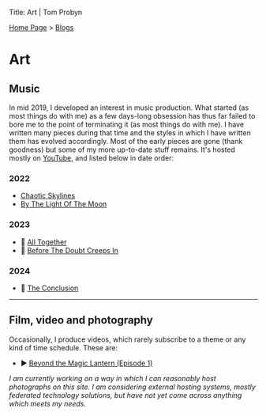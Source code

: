 Title: Art | Tom Probyn

[Home Page](https://tomprobyn.uk) > [Blogs](https://tomprobyn.uk/blogs)

# Art

## Music
In mid 2019, I developed an interest in music production. What started (as most things do with me) as a few days-long obsession has thus far failed to bore me to the point of terminating it (as most things do with me). I have written many pieces during that time and the styles in which I have written them has evolved accordingly. Most of the early pieces are gone (thank goodness) but some of my more up-to-date stuff remains. It's hosted mostly on [YouTube](https://www.youtube.com/@ThomasProbyn/videos), and listed below in date order:

### 2022
 - [Chaotic Skylines](https://www.youtube.com/watch?v=WIj7nt-gjl4)
 - [By The Light Of The Moon](https://www.youtube.com/watch?v=0gFk5T552Vc)

### 2023
 - 🎵 [All Together](https://www.youtube.com/watch?v=ersNYJW-ilU)
 - 🎵 [Before The Doubt Creeps In](https://www.youtube.com/watch?v=ajVDtU4dXCI)

### 2024
 - 🎵 [The Conclusion](https://www.youtube.com/watch?v=IaOaNeWWtYQ)

***

## Film, video and photography

Occasionally, I produce videos, which rarely subscribe to a theme or any kind of time schedule. These are:

- ▶️ [Beyond the Magic Lantern (Episode 1)](https://www.youtube.com/watch?v=a189SDio5MY)

*I am currently working on a way in which I can reasonably host photographs on this site. I am considering external hosting systems, mostly federated technology solutions, but have not yet come across anything which meets my needs.*